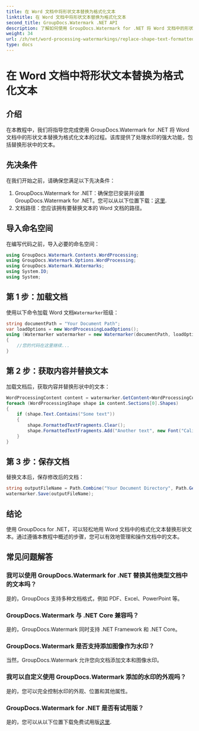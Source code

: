 ```yaml
---
title: 在 Word 文档中将形状文本替换为格式化文本
linktitle: 在 Word 文档中将形状文本替换为格式化文本
second_title: GroupDocs.Watermark .NET API
description: 了解如何使用 GroupDocs.Watermark for .NET 将 Word 文档中的形状文本替换为格式化文本。您的文档编辑功能毫不费力。
weight: 34
url: /zh/net/word-processing-watermarkings/replace-shape-text-formatted-text-word-docs/
type: docs
---
```

# 在 Word 文档中将形状文本替换为格式化文本

## 介绍
在本教程中，我们将指导您完成使用 GroupDocs.Watermark for .NET 将 Word 文档中的形状文本替换为格式化文本的过程。该库提供了处理水印的强大功能，包括替换形状中的文本。
## 先决条件
在我们开始之前，请确保您满足以下先决条件：
1.  GroupDocs.Watermark for .NET：确保您已安装并设置 GroupDocs.Watermark for .NET。您可以从以下位置下载：[这里](https://releases.groupdocs.com/Watermark/net/).
2. 文档路径：您应该拥有要替换文本的 Word 文档的路径。

## 导入命名空间
在编写代码之前，导入必要的命名空间：
```csharp
using GroupDocs.Watermark.Contents.WordProcessing;
using GroupDocs.Watermark.Options.WordProcessing;
using GroupDocs.Watermark.Watermarks;
using System.IO;
using System;
```
## 第 1 步：加载文档
使用以下命令加载 Word 文档`Watermarker`班级：
```csharp
string documentPath = "Your Document Path";
var loadOptions = new WordProcessingLoadOptions();
using (Watermarker watermarker = new Watermarker(documentPath, loadOptions))
{
    //您的代码在这里继续...
}
```
## 第 2 步：获取内容并替换文本
加载文档后，获取内容并替换形状中的文本：
```csharp
WordProcessingContent content = watermarker.GetContent<WordProcessingContent>();
foreach (WordProcessingShape shape in content.Sections[0].Shapes)
{
    if (shape.Text.Contains("Some text"))
    {
        shape.FormattedTextFragments.Clear();
        shape.FormattedTextFragments.Add("Another text", new Font("Calibri", 19, FontStyle.Bold), Color.Red, Color.Aqua);
    }
}
```
## 第 3 步：保存文档
替换文本后，保存修改后的文档：
```csharp
string outputFileName = Path.Combine("Your Document Directory", Path.GetFileName(documentPath));
watermarker.Save(outputFileName);
```

## 结论
使用 GroupDocs for .NET，可以轻松地用 Word 文档中的格式化文本替换形状文本。通过遵循本教程中概述的步骤，您可以有效地管理和操作文档中的文本。

## 常见问题解答
### 我可以使用 GroupDocs.Watermark for .NET 替换其他类型文档中的文本吗？
是的，GroupDocs 支持多种文档格式，例如 PDF、Excel、PowerPoint 等。
### GroupDocs.Watermark 与 .NET Core 兼容吗？
是的，GroupDocs.Watermark 同时支持 .NET Framework 和 .NET Core。
### GroupDocs.Watermark 是否支持添加图像作为水印？
当然，GroupDocs.Watermark 允许您向文档添加文本和图像水印。
### 我可以自定义使用 GroupDocs.Watermark 添加的水印的外观吗？
是的，您可以完全控制水印的外观、位置和其他属性。
### GroupDocs.Watermark for .NET 是否有试用版？
是的，您可以从以下位置下载免费试用版[这里](https://releases.groupdocs.com/).